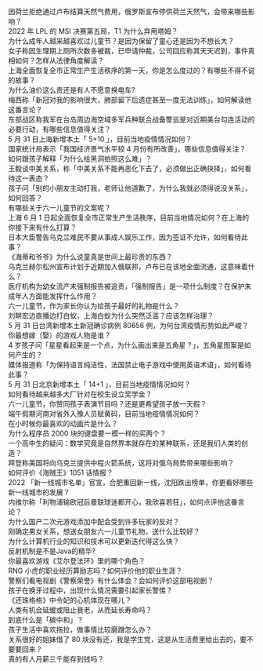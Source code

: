 因荷兰拒绝通过卢布结算天然气费用，俄罗斯宣布停供荷兰天然气，会带来哪些影响？  
2022 年 LPL 的 MSI 决赛第五局，T1 为什么弃用塔姆？  
为什么成年人越来越喜欢过儿童节？是因为保留了童心还是因为不想长大？  
女子称因生理期上厕所次数多被裁，已申请仲裁，公司回应称其天天迟到，事件真相如何？怎样从法律角度解读？  
上海全面恢复全市正常生产生活秩序的第一天，你是怎么度过的？有哪些不得不说的故事？  
为什么油价这么贵还是有人不愿意换电车?  
梅西称「新冠对我的影响很大，肺部留下后遗症甚至一度无法训练」，如何解读他这番言论？  
东部战区称我军在台岛周边海空域多军兵种联合战备警巡是对近期美台勾连活动的必要行动，有哪些信息值得关注？  
5 月 31 日上海新增本土「 5+10 」，目前当地疫情情况如何？  
国家统计局表示「我国经济景气水平较 4 月份有所改善」，哪些信息值得关注？  
如何跟孩子解释「为什么给黑洞拍照这么难」？  
王毅谈中美关系，称「中美关系不能再恶化下去了，必须做出正确抉择」，如何看待这一表态？  
孩子问「别的小朋友主动打我，老师让他道歉了，为什么我就必须得说没关系」，如何回答？  
有哪些关于六一儿童节的文案呢？  
上海 6 月 1 日起全面恢复全市正常生产生活秩序，目前当地情况如何？在上海的你接下来有什么打算？  
日本大臣警告乌克兰难民不要从事成人娱乐工作，因为签证不允许，如何看待此事？  
《海蒂和爷爷》为什么说童真是世间上最珍贵的东西？  
乌克兰赫尔松州宣布计划于近期加入俄联邦，卢布已在该地全面流通，这意味着什么？  
医疗机构为幼女流产未强制报告被追责，「强制报告」是一项什么制度？在保护未成年人方面能发挥什么作用？  
六一儿童节，作为家长你认为给孩子最好的礼物是什么？  
刘畊宏边直播边打白蚁，上海白蚁为什么突然泛滥？应该怎样治理？  
5 月 31 日台湾新增本土新冠确诊病例 80656 例，为何台湾疫情形势如此严峻？  
你最想嫁（娶）的游戏人物是谁？  
4 岁孩子问「星星看起来是一个点，为什么画出来是五角星？」，五角星图案是如何产生的？  
媒体报道称「为保持语言纯洁性，法国禁止电子游戏中使用英语术语」，如何看待此事？  
5 月 31 日北京新增本土「 14+1 」，目前当地疫情情况如何？  
如何看待越来越多大厂针对在校生设立奖学金？  
六一儿童节，你赞同孩子表演节目吗？还是更希望孩子放一天假？  
端午假期河南对省外入豫人员赋黄码，目前当地疫情情况如何？  
在小时候你最喜欢的动画片是什么？  
为什么程序员 2000 块的键盘要一模一样的买两个？  
一个高中生的疑问：数学究竟是自然界本就存在的某种联系，还是我们人类的创造？  
拜登称美国将向乌克兰提供中程火箭系统，这将对俄乌局势带来哪些影响？  
如何评价《海贼王》1051 话情报？  
2022 「新一线城市名单」官宣，合肥重回新一线，沈阳跌出榜单，你更看好哪些新一线城市的发展？  
内维尔称「利物浦输欧冠后曼联球迷都开心，我欣喜若狂」，如何点评他这番言论？  
为什么国产二次元游戏添加中配会受到许多玩家的反对？  
刚确定男女关系，想送女朋友六一儿童节礼物，送什么比较好？  
为什么计算机行业的知识和技术可以更新迭代得这么快？  
反射机制是不是Java的精华?  
你最喜欢游戏《艾尔登法环》里的哪个角色？  
RNG 小虎的职业经历算励志吗？如何评价他的职业生涯？  
警察们看电视剧《警察荣誉》有什么体会？会如何评价这部电视剧？  
孩子在换牙过程中，出现什么情况需要引起家长警惕？  
《还珠格格》中令妃的心机体现在哪儿？  
人类有机会延缓或阻止衰老，从而延长寿命吗？  
到底什么是「碳中和」？  
孩子生活中喜欢拖拉，做事情比较磨蹭怎么办？  
关系很好的姐妹借了 80 块没有还，我是学生党，这是从生活费里给出去的，要不要要回来？  
真的有人月薪三千能存到钱吗？  
